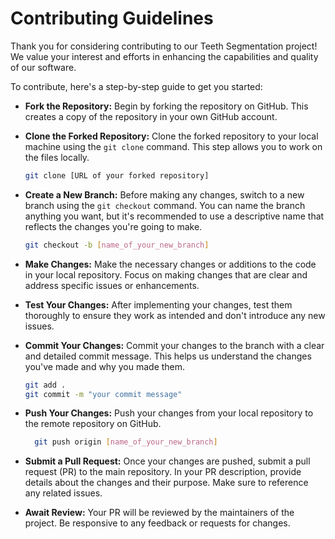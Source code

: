 # Contributing Guidelines

Thank you for considering contributing to our Teeth Segmentation project! We value your interest and efforts in enhancing the capabilities and quality of our software.

To contribute, here's a step-by-step guide to get you started:

- **Fork the Repository:** Begin by forking the repository on GitHub. This creates a copy of the repository in your own GitHub account.

- **Clone the Forked Repository:** Clone the forked repository to your local machine using the `git clone` command. This step allows you to work on the files locally.

  ```bash
  git clone [URL of your forked repository]
  ```

- **Create a New Branch:** Before making any changes, switch to a new branch using the `git checkout` command. You can name the branch anything you want, but it's recommended to use a descriptive name that reflects the changes you're going to make.

  ```bash
  git checkout -b [name_of_your_new_branch]
  ```

- **Make Changes:** Make the necessary changes or additions to the code in your local repository. Focus on making changes that are clear and address specific issues or enhancements.

- **Test Your Changes:** After implementing your changes, test them thoroughly to ensure they work as intended and don't introduce any new issues.

- **Commit Your Changes:** Commit your changes to the branch with a clear and detailed commit message. This helps us understand the changes you've made and why you made them.

  ```bash
  git add .
  git commit -m "your commit message"
  ```

- **Push Your Changes:** Push your changes from your local repository to the remote repository on GitHub.

  ```bash
    git push origin [name_of_your_new_branch]
  ```

- **Submit a Pull Request:** Once your changes are pushed, submit a pull request (PR) to the main repository. In your PR description, provide details about the changes and their purpose. Make sure to reference any related issues.

- **Await Review:** Your PR will be reviewed by the maintainers of the project. Be responsive to any feedback or requests for changes.

